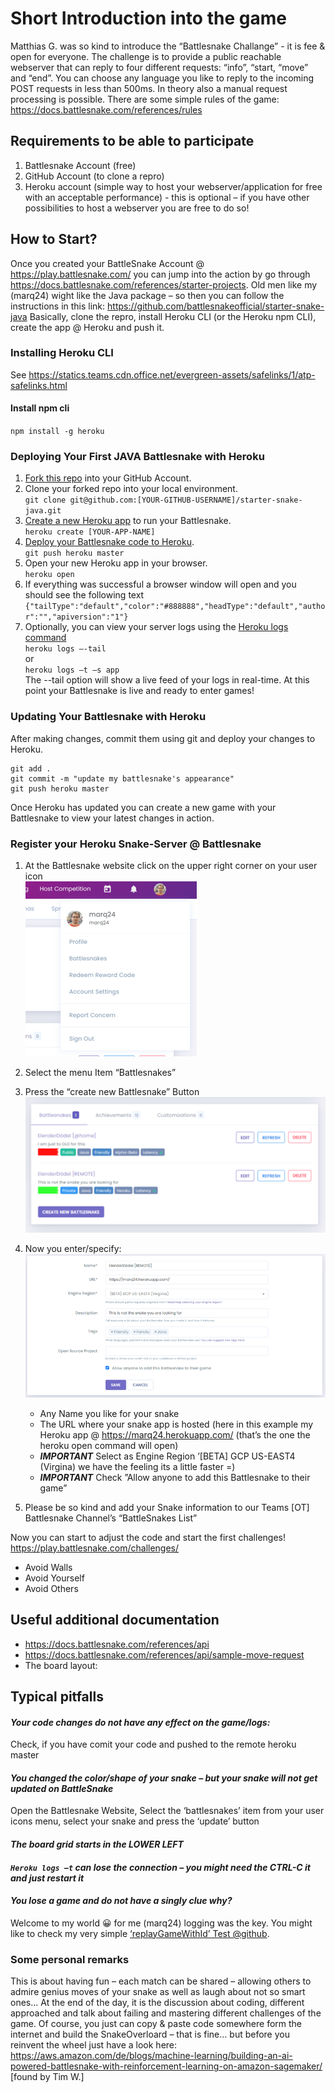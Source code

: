 # Short Introduction into the game

Matthias G. was so kind to introduce the “Battlesnake Challange” - it is fee & open for everyone. The challenge is
to provide a public reachable webserver that can reply to four different requests: “info”, “start, “move” and “end”. You
can choose any language you like to reply to the incoming POST requests in less than 500ms. In theory also a manual
request processing is possible. There are some simple rules of the game: https://docs.battlesnake.com/references/rules

## Requirements to be able to participate

1. Battlesnake Account (free)
2. GitHub Account (to clone a repro)
3. Heroku account (simple way to host your webserver/application for free with an acceptable performance) - this is
   optional – if you have other possibilities to host a webserver you are free to do so!

## How to Start?

Once you created your BattleSnake Account @ https://play.battlesnake.com/ you can jump into the action by go
through https://docs.battlesnake.com/references/starter-projects. Old men like my (marq24) wight like the Java package –
so then you can follow the instructions in this link: https://github.com/battlesnakeofficial/starter-snake-java
Basically, clone the repro, install Heroku CLI (or the Heroku npm CLI), create the app @ Heroku and push it.

### Installing Heroku CLI

See https://statics.teams.cdn.office.net/evergreen-assets/safelinks/1/atp-safelinks.html

#### Install npm cli

`npm install -g heroku`

### Deploying Your First JAVA Battlesnake with Heroku

1. [Fork this repo](https://github.com/BattlesnakeOfficial/starter-snake-java/fork) into your GitHub Account.
2. Clone your forked repo into your local environment.<br/>
   `git clone git@github.com:[YOUR-GITHUB-USERNAME]/starter-snake-java.git`
3. [Create a new Heroku app](https://devcenter.heroku.com/articles/creating-apps) to run your
   Battlesnake.<br/>`heroku create [YOUR-APP-NAME]`
4. [Deploy your Battlesnake code to Heroku](https://devcenter.heroku.com/articles/git#deploying-code).<br/>
   `git push heroku master`
5. Open your new Heroku app in your browser.<br/>`heroku open`
6. If everything was successful a browser window will open and you should see the following
   text<br/>`{"tailType":"default","color":"#888888","headType":"default","author":"","apiversion":"1"}`
7. Optionally, you can view your server logs using
   the [Heroku logs command](https://devcenter.heroku.com/articles/logging#log-retrieval)<br/>
   `heroku logs –-tail`<br/>
   or<br/>
   `heroku logs –t –s app`<br/>
   The --tail option will show a live feed of your logs in real-time. At this point your Battlesnake is live and ready
   to enter games!

### Updating Your Battlesnake with Heroku

After making changes, commit them using git and deploy your changes to Heroku.

```
git add .
git commit -m "update my battlesnake's appearance"
git push heroku master
```

Once Heroku has updated you can create a new game with your Battlesnake to view your latest changes in action.

### Register your Heroku Snake-Server @ Battlesnake

1. At the Battlesnake website click on the upper right corner on your user icon<br/>
   ![intro01](intro01.png)
2. Select the menu Item “Battlesnakes”
3. Press the “create new Battlesnake” Button<br/>
   ![intro02](intro02.png)<br/>
4. Now you enter/specify:<br/>
   ![intr03](intro03.png)<br/>
    - Any Name you like for your snake
    - The URL where your snake app is hosted (here in this example my Heroku app @ https://marq24.herokuapp.com/ (that’s
      the one the heroku open command will open)
    - _**IMPORTANT**_ Select as Engine Region ’[BETA] GCP US-EAST4 (Virgina) we have the feeling its a little faster =)
    - _**IMPORTANT**_ Check ”Allow anyone to add this Battlesnake to their game”

5. Please be so kind and add your Snake information to our Teams [OT] Battlesnake Channel’s “BattleSnakes List”

Now you can start to adjust the code and start the first challenges! https://play.battlesnake.com/challenges/
- Avoid Walls
- Avoid Yourself
- Avoid Others

## Useful additional documentation

- https://docs.battlesnake.com/references/api
- https://docs.battlesnake.com/references/api/sample-move-request
- The board layout:

## Typical pitfalls

#### _Your code changes do not have any effect on the game/logs:_<br/>

Check, if you have comit your code and pushed to the remote heroku master

#### _You changed the color/shape of your snake – but your snake will not get updated on BattleSnake_<br/>

Open the Battlesnake Website, Select the ‘battlesnakes’ item from your user icons menu, select your snake and press the
‘update’ button

#### _The board grid starts in the LOWER LEFT_

#### _`Heroku logs –t` can lose the connection – you might need the CTRL-C it and just restart it_

#### _You lose a game and do not have a singly clue why?_<br/>

Welcome to my world 😀 for me (marq24) logging was the key. You might like to check my very
simple [‘replayGameWithId’ Test @github](https://github.com/marq24/doedel-snake/blob/0e2c02eaf9b4e0d2f1294c5ebd9d7ad67af93ec8/src/test/java/com/emb/bs/ite/SnakeTest.java#L105).

### Some personal remarks

This is about having fun – each match can be shared – allowing others to admire genius moves of your snake as well as
laugh about not so smart ones... At the end of the day, it is the discussion about coding, different approached and talk
about failing and mastering different challenges of the game. Of course, you just can copy & paste code somewhere form
the internet and build the SnakeOverloard – that is fine... but before you reinvent the wheel just have a look
here: https://aws.amazon.com/de/blogs/machine-learning/building-an-ai-powered-battlesnake-with-reinforcement-learning-on-amazon-sagemaker/ [found by Tim W.]
